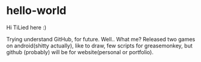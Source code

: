 # hello-world

Hi TiLied here :)

Trying understand GitHub, for future. Well.. What me? Released two games on android(shitty actually), like to draw, few scripts for greasemonkey, but github (probably) will be for website(personal or portfolio).
